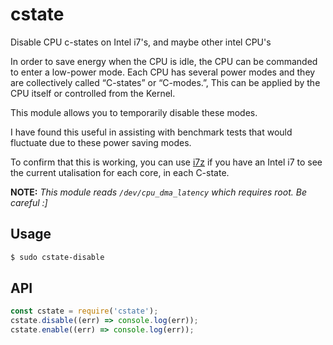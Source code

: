 # cstate
Disable CPU c-states on Intel i7's, and maybe other intel CPU's

In order to save energy when the CPU is idle, the CPU can be commanded to enter a low-power mode. Each CPU has several power modes and they are collectively called “C-states” or “C-modes.”, This can be applied by the CPU itself or controlled from the Kernel.

This module allows you to temporarily disable these modes. 

I have found this useful in assisting with benchmark tests that would fluctuate due to these power saving modes.

To confirm that this is working, you can use [i7z](https://code.google.com/p/i7z/) if you have an Intel i7 to see the
current utalisation for each core, in each C-state.

**NOTE:** *This module reads `/dev/cpu_dma_latency` which requires root. Be careful :]*

## Usage

```sh
$ sudo cstate-disable
```

## API


```js
const cstate = require('cstate');
cstate.disable((err) => console.log(err));
cstate.enable((err) => console.log(err));
```
